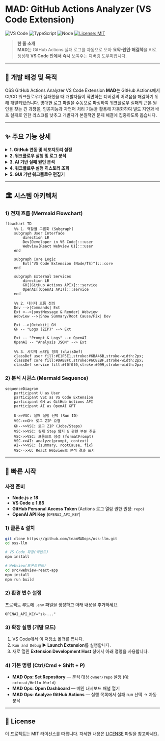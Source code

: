 # MAD: GitHub Actions Analyzer (VS Code Extension)
![VS Code](https://img.shields.io/badge/VS%20Code-Extension-007ACC) ![TypeScript](https://img.shields.io/badge/TypeScript-%5E5.x-3178C6) ![Node](https://img.shields.io/badge/Node-%3E%3D18.0-339933) [![License: MIT](https://img.shields.io/badge/License-MIT-yellow.svg)](#-license)

> **한 줄 소개**  
> **MAD**는 GitHub Actions 실패 로그를 자동으로 모아 **요약·원인·해결책**을 AI로 생성해 **VS Code 안에서 즉시** 보여주는 디버깅 도우미입니다.

---

## 📌 개발 배경 및 목적

OSS GitHub Actions Analyzer VS Code Extension **MAD**는 GitHub Actions에서 CI/CD 워크플로우가 실패했을 때 개발자들이 직면하는 디버깅의 어려움을 해결하기 위해 개발되었습니다. 방대한 로그 파일을 수동으로 파싱하여 워크플로우 실패의 근본 원인을 찾는 긴 과정을, 인공지능과 자연어 처리 기능을 활용해 자동화하여 빌드 지연과 배포 실패로 인한 리스크를 낮추고 개발자가 본질적인 문제 해결에 집중하도록 돕습니다.

---

## ✨ 주요 기능 상세

<details>
<summary><strong>1. GitHub 연동 및 레포지토리 설정</strong></summary>

VS Code에 내장된 GitHub 인증을 사용하여 안전하게 GitHub 계정과 연동하고, 분석할 레포지토리를 손쉽게 설정합니다.

- **`src/auth/githubSession.ts`**: VS Code의 Authentication API를 통해 GitHub 세션을 얻고, API 호출을 위한 Octokit 클라이언트를 생성합니다.
  ```typescript
  // src/auth/githubSession.ts
  export async function getOctokitViaVSCodeAuth(): Promise<Octokit | null> {
    const session = await vscode.authentication.getSession(
      'github',
      ['repo', 'workflow'],
      { createIfNone: true }
    );
    if (!session) return null;
    return new Octokit({ auth: session.accessToken });
  }
  ```
- **`src/github/getRepoInfo.ts`**: 사용자가 입력한 `owner/repo` 정보를 VS Code 전역 상태에 저장하여 관리합니다.
  ```typescript
  // src/github/getRepoInfo.ts
  export async function promptAndSaveRepo(context: vscode.ExtensionContext): Promise<RepoInfo | null> {
    const value = await vscode.window.showInputBox({
      prompt: '저장할 GitHub 레포를 입력하세요 (owner/repo 또는 GitHub URL)',
      // ...
    });
    if (!value) return null;

    const parsed = parseOwnerRepo(value)!;
    await context.globalState.update('gh_actions_analyzer.fixed_repo', `${parsed.owner}/${parsed.repo}`);
    vscode.window.showInformationMessage(`✅ 레포 저장됨: ${formatRepo(parsed)}`);
    return parsed;
  }
  ```

</details>

<details>
<summary><strong>2. 워크플로우 실행 및 로그 분석</strong></summary>

React 기반의 웹뷰 UI를 통해 워크플로우 목록과 실행 기록을 확인하고, 실패한 실행을 선택하여 분석을 요청할 수 있습니다.

- **`src/webview-react-app/src/api/github.ts`**: 프론트엔드(웹뷰)에서 백엔드(확장)로 `postMessage`를 통해 API를 요청합니다.
  ```typescript
  // src/webview-react-app/src/api/github.ts
  export const analyzeRun = (runId: string) => {
    if (!vscode) {
      console.warn('Not in a VSCode environment, skipping analyzeRun.');
      return;
    }
    vscode.postMessage({
      command: 'analyzeRun',
      payload: { runId },
    });
  };
  ```
- **`src/extension.ts`**: 웹뷰로부터 `analyzeRun` 메시지를 수신하면, 로그 처리 및 LLM 분석 파이프라인을 실행합니다.
  ```typescript
  // src/extension.ts
  panel.webview.onDidReceiveMessage(async message => {
    // ...
    switch (message.command) {
      case 'analyzeRun':
        // ...
        const { failedSteps, prompts } = await getFailedStepsAndPrompts(/* ... */);
        const analysis = await analyzePrompts(prompts);
        panel.webview.postMessage({
          command: 'llmAnalysisResult',
          payload: { runId, ...analysis }
        });
        break;
    }
  });
  ```

</details>

<details>
<summary><strong>3. AI 기반 실패 원인 분석</strong></summary>

실패 로그에서 핵심 내용을 추출하여 OpenAI의 GPT 모델에 전달하고, 구조화된 분석 결과를 받아옵니다.

- **`src/log/getFailedLogs.ts`**: GitHub API로 로그 ZIP 파일을 다운로드하고, 실패한 스텝(step)을 식별하여 분석에 사용할 프롬프트를 생성합니다.
  ```typescript
  // src/log/getFailedLogs.ts
  export async function getFailedStepsAndPrompts(
    // ...
  ): Promise<{ failedSteps: string[]; prompts: string[] }> {
    // 1) 실패 스텝 이름 수집
    const jobs = await octokit.actions.listJobsForWorkflowRun({ owner, repo, run_id });
    const failedSteps = jobs.data.jobs.flatMap(job =>
      (job.steps ?? []).filter(s => s.conclusion === 'failure').map(s => s.name ?? 'unknown')
    );

    // 2) 로그 ZIP 다운로드
    const zipRes = await octokit.request(/* ... */);
    const zip = await JSZip.loadAsync(zipRes.data as any);

    // 3) 파일별로 내용 읽어서 prompt 구성
    // ...
    return { failedSteps, prompts };
  }
  ```
- **`src/llm/analyze.ts`**: 생성된 프롬프트를 OpenAI API로 보내고, `summary`, `rootCause`, `suggestion`이 포함된 JSON 형식의 답변을 받도록 요청합니다.
  ```typescript
  // src/llm/analyze.ts
  export async function analyzePrompts(prompts: string[]): Promise<LLMResult> {
    const client = new OpenAI({ apiKey: process.env.OPENAI_API_KEY! });
    const chat = await client.chat.completions.create({
      model: "gpt-3.5-turbo",
      messages: [
        {
          role: "system",
          content:
            "너는 GitHub Actions 로그 분석 도우미야. " +
            "사용자가 준 로그를 읽고 아래 JSON 형식으로만 답해:\n\n" +
            "{\n" +
            '  "summary": "로그 전체 요약",\n' +
            '  "rootCause": "실패의 핵심 원인",\n' +
            '  "suggestion": "해결 방법"\n' +
            "}\n\n" +
            "설명이나 불필요한 말은 하지마. 무조건 JSON만 출력해."
        },
        { role: "user", content: prompts[0] }
      ],
      temperature: 0
    });
    // ...
    return JSON.parse(chat.choices[0].message?.content ?? "{}");
  }
  ```

</details>

<details>
<summary><strong>4. 워크플로우 실행 히스토리 조회</strong></summary>

웹뷰의 'History' 탭에서 선택된 워크플로우의 과거 실행 기록을 목록 형태로 확인할 수 있습니다. 이를 통해 과거의 성공 및 실패 사례를 쉽게 추적할 수 있습니다.

- **`src/webview-react-app/src/pages/History/History.tsx`**: `actionId`가 변경될 때마다 `getRunHistory` API를 호출하여 실행 기록을 가져오고, `HistoryTable` 컴포넌트를 통해 화면에 렌더링합니다.
  ```typescript
  // src/webview-react-app/src/pages/History/History.tsx
  useEffect(() => {
    if (actionId) {
      setIsLoading(true);
      getRunHistory(actionId)
        .then(runs => {
          setRunHistory(runs);
        })
        .catch(error => {
          console.error('Failed to fetch run history:', error);
          // In case of an error, use mock data
          setRunHistory(mockRuns);
        })
        .finally(() => {
          setIsLoading(false);
        });
    }
  }, [actionId]);
  ```
- **`src/extension.ts`**: 프론트엔드로부터 `getRunHistory` 요청을 받으면, Octokit을 사용하여 GitHub API로부터 실제 실행 기록 데이터를 가져와 다시 프론트엔드로 전달합니다.
  ```typescript
  // src/extension.ts
  // ...
  case 'getRunHistory':
      try {
          // ...
          const { data: runs } = await octokit.actions.listWorkflowRuns ({
              owner: repo.owner,
              repo: repo.repo,
              workflow_id: workflowIdOrPath,
              per_page: 10
          });
          
          const runHistory = runs.workflow_runs.map(run => ({ /* ... */ }));
          
          panel.webview.postMessage ({
              command: 'getRunHistoryResponse',
              payload: runHistory
          });
      } catch (error) { /* ... */ }
      break;
  ```

</details>

<details>
<summary><strong>5. GUI 기반 워크플로우 편집기</strong></summary>

'Editor' 탭에서 워크플로우(`.yml`) 파일을 그래픽 사용자 인터페이스(GUI)를 통해 직관적으로 수정할 수 있습니다. 또한 'Advanced Mode'를 통해 원본 YAML 파일을 직접 편집하는 것도 가능합니다.

- **`src/webview-react-app/src/pages/Editor/Editor.tsx`**: `getWorkflowFile` API를 통해 원본 YAML 파일 내용을 가져와 파싱하고, UI 상태를 업데이트합니다. 사용자가 'Save' 버튼을 누르면 `handleSave` 함수가 `saveWorkflowFile` API를 호출하여 변경 사항을 저장합니다.
  ```typescript
  // src/webview-react-app/src/pages/Editor/Editor.tsx
  useEffect(() => {
    if (actionId) {
      setIsLoading(true);
      getWorkflowFile(actionId)
        .then(content => {
          setWorkflowContent(content);
          // TODO: Parse YAML and update state
        })
        .catch(console.error)
        .finally(() => setIsLoading(false));
    }
  }, [actionId]);

  const handleSave = async () => {
    if (!actionId || isSaving) return;
    
    setIsSaving(true);
    try {
      await saveWorkflowFile(actionId, workflowContent);
      alert('Workflow saved successfully!');
    } catch (err) {
      alert('Failed to save workflow.');
    } finally {
      setIsSaving(false);
    }
  };
  ```
- **`src/extension.ts`**: `saveWorkflowFile` 요청을 받으면, Octokit을 사용하여 GitHub 레포지토리의 워크플로우 파일을 실제로 생성하거나 업데이트합니다.
  ```typescript
  // src/extension.ts
  // ...
  case 'saveWorkflowFile': {
    try {
      // ...
      await upsertFile(octokit, repo, workflowPath, content, 'main');

      panel.webview.postMessage ({
        command: 'saveWorkflowFileResponse',
        payload: { ok: true, path: workflowPath }
      });
    } catch (error: any) { /* ... */ }
    break;
  }

</details>

---

## 🏛 시스템 아키텍처

### 1) 전체 흐름 (Mermaid Flowchart)

```mermaid
flowchart TD
    %% 1. 역할별 그룹화 (Subgraph)
    subgraph User Interface
        direction LR
        Dev[Developer in VS Code]:::user
        Webview[React Webview UI]:::user
    end

    subgraph Core Logic
        Ext["VS Code Extension (Node/TS)"]:::core
    end

    subgraph External Services
        direction LR
        GH[(GitHub Actions API)]:::service
        OpenAI[(OpenAI API)]:::service
    end
    
    %% 2. 데이터 흐름 정의
    Dev -->|Commands| Ext
    Ext <-->|postMessage & Render| Webview
    Webview -->|Show Summary/Root Cause/Fix| Dev

    Ext -->|Octokit| GH
    GH -- "Logs (ZIP)" --> Ext

    Ext -- "Prompt & Logs" --> OpenAI
    OpenAI -- "Analysis JSON" --> Ext

    %% 3. 시각적 스타일 정의 (classDef)
    classDef user fill:#E1F5E1,stroke:#6BA46B,stroke-width:2px;
    classDef core fill:#DAE8FC,stroke:#6C8EBF,stroke-width:2px;
    classDef service fill:#f0f0f0,stroke:#999,stroke-width:2px;

```

### 2) 분석 시퀀스 (Mermaid Sequence)

```mermaid
sequenceDiagram
    participant U as User
    participant VSC as VS Code Extension
    participant GH as GitHub Actions API
    participant AI as OpenAI GPT

    U->>VSC: 실패 실행 선택 (Run ID)
    VSC->>GH: 로그 ZIP 요청
    GH-->>VSC: 로그 ZIP (Jobs/Steps)
    VSC->>VSC: 실패 Step 탐지 & 관련 부분 추출
    VSC->>VSC: 프롬프트 생성 (formatPrompt)
    VSC->>AI: analyze(prompt, context)
    AI-->>VSC: {summary, rootCause, fix}
    VSC-->>U: React Webview로 분석 결과 표시

```

---

## 🚀 빠른 시작

### 사전 준비

- **Node.js ≥ 18**
- **VS Code ≥ 1.85**
- **GitHub Personal Access Token** (Actions 로그 열람 권한 권장: `repo`)
- **OpenAI API Key** (`OPENAI_API_KEY`)

### 1) 클론 & 설치

```bash
git clone https://github.com/teamMADops/oss-llm.git
cd oss-llm

# VS Code 확장(백엔드)
npm install

# Webview(프론트엔드)
cd src/webview-react-app
npm install
npm run build
```

### 2) 환경 변수 설정
프로젝트 루트에 `.env` 파일을 생성하고 아래 내용을 추가하세요.
```
OPENAI_API_KEY="sk-..."
```

### 3) 확장 실행 (개발 모드)

1. VS Code에서 이 저장소 폴더를 엽니다.
2. `Run and Debug` ▶️ **Launch Extension**를 실행합니다.
3. 새로 열린 **Extension Development Host** 창에서 아래 명령을 사용합니다.

### 4) 기본 명령 (Ctrl/Cmd + Shift + P)

- **MAD Ops: Set Repository** — 분석 대상 `owner/repo` 설정 (예: `octocat/Hello-World`)
- **MAD Ops: Open Dashboard** — 메인 대시보드 패널 열기
- **MAD Ops: Analyze GitHub Actions** — 실행 목록에서 실패 run 선택 → 자동 분석

--- 

## 📄 License

이 프로젝트는 MIT 라이선스를 따릅니다. 자세한 내용은 [LICENSE](LICENSE) 파일을 참고하세요.
